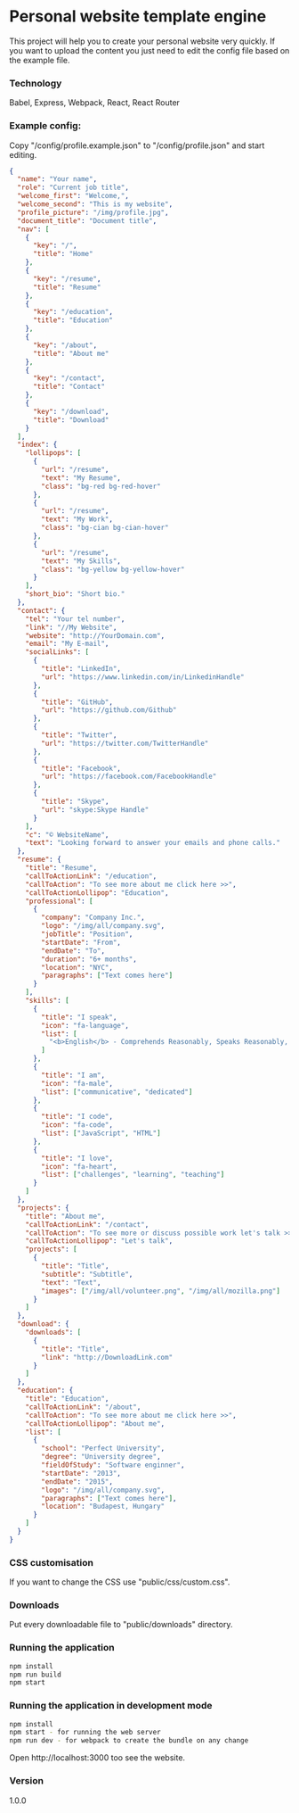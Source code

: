 # Personal website template engine

This project will help you to create your personal website very quickly. If you want to upload the content you just need to edit the config file based on the example file.

### Technology

Babel, Express, Webpack, React, React Router

### Example config:

Copy "/config/profile.example.json" to "/config/profile.json" and start editing.

```json
{
  "name": "Your name",
  "role": "Current job title",
  "welcome_first": "Welcome,",
  "welcome_second": "This is my website",
  "profile_picture": "/img/profile.jpg",
  "document_title": "Document title",
  "nav": [
    {
      "key": "/",
      "title": "Home"
    },
    {
      "key": "/resume",
      "title": "Resume"
    },
    {
      "key": "/education",
      "title": "Education"
    },
    {
      "key": "/about",
      "title": "About me"
    },
    {
      "key": "/contact",
      "title": "Contact"
    },
    {
      "key": "/download",
      "title": "Download"
    }
  ],
  "index": {
    "lollipops": [
      {
        "url": "/resume",
        "text": "My Resume",
        "class": "bg-red bg-red-hover"
      },
      {
        "url": "/resume",
        "text": "My Work",
        "class": "bg-cian bg-cian-hover"
      },
      {
        "url": "/resume",
        "text": "My Skills",
        "class": "bg-yellow bg-yellow-hover"
      }
    ],
    "short_bio": "Short bio."
  },
  "contact": {
    "tel": "Your tel number",
    "link": "//My Website",
    "website": "http://YourDomain.com",
    "email": "My E-mail",
    "socialLinks": [
      {
        "title": "LinkedIn",
        "url": "https://www.linkedin.com/in/LinkedinHandle"
      },
      {
        "title": "GitHub",
        "url": "https://github.com/Github"
      },
      {
        "title": "Twitter",
        "url": "https://twitter.com/TwitterHandle"
      },
      {
        "title": "Facebook",
        "url": "https://facebook.com/FacebookHandle"
      },
      {
        "title": "Skype",
        "url": "skype:Skype Handle"
      }
    ],
    "c": "© WebsiteName",
    "text": "Looking forward to answer your emails and phone calls."
  },
  "resume": {
    "title": "Resume",
    "callToActionLink": "/education",
    "callToAction": "To see more about me click here >>",
    "callToActionLollipop": "Education",
    "professional": [
      {
        "company": "Company Inc.",
        "logo": "/img/all/company.svg",
        "jobTitle": "Position",
        "startDate": "From",
        "endDate": "To",
        "duration": "6+ months",
        "location": "NYC",
        "paragraphs": ["Text comes here"]
      }
    ],
    "skills": [
      {
        "title": "I speak",
        "icon": "fa-language",
        "list": [
          "<b>English</b> - Comprehends Reasonably, Speaks Reasonably, Reads Well, Writes Well. "
        ]
      },
      {
        "title": "I am",
        "icon": "fa-male",
        "list": ["communicative", "dedicated"]
      },
      {
        "title": "I code",
        "icon": "fa-code",
        "list": ["JavaScript", "HTML"]
      },
      {
        "title": "I love",
        "icon": "fa-heart",
        "list": ["challenges", "learning", "teaching"]
      }
    ]
  },
  "projects": {
    "title": "About me",
    "callToActionLink": "/contact",
    "callToAction": "To see more or discuss possible work let's talk >>",
    "callToActionLollipop": "Let's talk",
    "projects": [
      {
        "title": "Title",
        "subtitle": "Subtitle",
        "text": "Text",
        "images": ["/img/all/volunteer.png", "/img/all/mozilla.png"]
      }
    ]
  },
  "download": {
    "downloads": [
      {
        "title": "Title",
        "link": "http://DownloadLink.com"
      }
    ]
  },
  "education": {
    "title": "Education",
    "callToActionLink": "/about",
    "callToAction": "To see more about me click here >>",
    "callToActionLollipop": "About me",
    "list": [
      {
        "school": "Perfect University",
        "degree": "University degree",
        "fieldOfStudy": "Software enginner",
        "startDate": "2013",
        "endDate": "2015",
        "logo": "/img/all/company.svg",
        "paragraphs": ["Text comes here"],
        "location": "Budapest, Hungary"
      }
    ]
  }
}
```

### CSS customisation

If you want to change the CSS use "public/css/custom.css".

### Downloads

Put every downloadable file to "public/downloads" directory.

### Running the application

```sh
npm install
npm run build
npm start
```

### Running the application in development mode

```sh
npm install
npm start - for running the web server
npm run dev - for webpack to create the bundle on any change
```

Open http://localhost:3000 too see the website.

### Version

1.0.0
